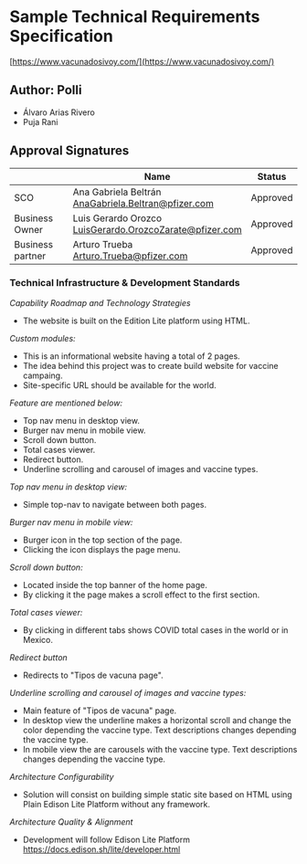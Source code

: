 # Sample Technical Requirements Specification

[https://www.vacunadosivoy.com/](https://www.vacunadosivoy.com/)

## Author: Polli
- Álvaro Arias Rivero
- Puja Rani


## Approval Signatures

|  | Name | Status |
| ------ | ------ | ------ |
| SCO | Ana Gabriela Beltrán <br/> [AnaGabriela.Beltran@pfizer.com](AnaGabriela.Beltran@pfizer.com) | Approved |
| Business Owner | Luis Gerardo Orozco <br/> [LuisGerardo.OrozcoZarate@pfizer.com](LuisGerardo.OrozcoZarate@pfizer.com) | Approved |
| Business partner | Arturo Trueba <br/> [Arturo.Trueba@pfizer.com](Arturo.Trueba@pfizer.com) | Approved |

### Technical Infrastructure & Development Standards

*Capability Roadmap and Technology Strategies*
* The website is built on the Edition Lite platform using HTML.

*Custom modules:*

* This is an informational website having a total of 2 pages. 
* The idea behind this project was to create build website for vaccine campaing.
* Site-specific URL should be available for the world.

*Feature are mentioned below:*

* Top nav menu in desktop view.
* Burger nav menu in mobile view.
* Scroll down button.
* Total cases viewer.
* Redirect button.
* Underline scrolling and carousel of images and vaccine types.


*Top nav menu in desktop view:*

* Simple top-nav to navigate between both pages.


*Burger nav menu in mobile view:*

* Burger icon in the top section of the page.
* Clicking the icon displays the page menu.

*Scroll down button:* 

* Located inside the top banner of the home page.
* By clicking it the page makes a scroll effect to the first section.

*Total cases viewer:* 

* By clicking in different tabs shows COVID total cases in the world or in Mexico.

*Redirect button*

* Redirects to "Tipos de vacuna page".

*Underline scrolling and carousel of images and vaccine types:*

* Main feature of "Tipos de vacuna" page. 
* In desktop view the underline makes a horizontal scroll and change the color depending the vaccine type. Text descriptions changes depending the vaccine type.
* In mobile view the are carousels with the vaccine type. Text descriptions changes depending the vaccine type.


*Architecture Configurability*

* Solution will consist on building simple static site based on HTML using Plain Edison Lite Platform without any framework.


*Architecture Quality & Alignment*

* Development will follow Edison Lite Platform https://docs.edison.sh/lite/developer.html